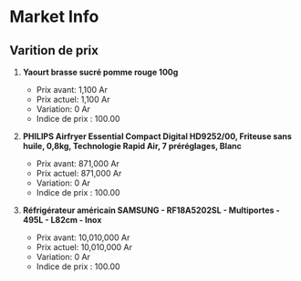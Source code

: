 # Market Info

## Varition de prix

1. **Yaourt brasse sucré pomme rouge 100g**
   - Prix avant: 1,100 Ar
   - Prix actuel: 1,100 Ar
   - Variation: 0 Ar
   - Indice de prix : 100.00

2. **PHILIPS Airfryer Essential Compact Digital HD9252/00, Friteuse sans huile, 0,8kg, Technologie Rapid Air, 7 préréglages, Blanc**
   - Prix avant: 871,000 Ar
   - Prix actuel: 871,000 Ar
   - Variation: 0 Ar
   - Indice de prix : 100.00

3. **Réfrigérateur américain SAMSUNG - RF18A5202SL - Multiportes - 495L - L82cm - Inox**
   - Prix avant: 10,010,000 Ar
   - Prix actuel: 10,010,000 Ar
   - Variation: 0 Ar
   - Indice de prix : 100.00

